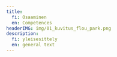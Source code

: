 ```yaml
---
title:
  fi: Osaaminen
  en: Competences
headerIMG: img/01_kuvitus_flou_park.png
description:
  fi: yleisesittely
  en: general text
---
```

